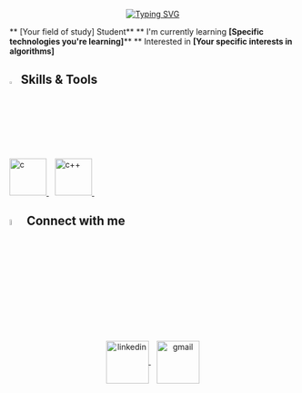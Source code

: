 <p align="center">
  <a href="https://your-typing-animation-link"><img src="https://path/to/your/animation.gif" alt="Typing SVG" /></a>
</p>

** [Your field of study] Student**
** I'm currently learning **[Specific technologies you're learning]****
** Interested in **[Your specific interests in algorithms]**

## <img src="https://media2.giphy.com/media/QssGEmpkyEOhBCb7e1/giphy.gif?cid=ecf05e47a0n3gi1bfqntqmob8g9aid1oyj2wr3ds3mg700bl&rid=giphy.gif" width ="3%"> Skills & Tools
<p align="center">

  <a href="https://www.w3schools.com/c/" target="_blank"> <img src="https://img.icons8.com/?size=512&id=40670&format=png" alt="c" width="65" height="65"/> </a> &ensp;
  <a href="https://www.w3schools.com/cpp/" target="_blank"> <img src="https://img.icons8.com/?size=512&id=40669&format=png" alt="c++" width="65" height="65"/> </a> &ensp;
  </p>

## <img src="https://media.giphy.com/media/gIkM6hiJfvSIIJCnKy/giphy.gif" width="5%"> Connect with me
<p align="center">
  <a href="https://www.linkedin.com/in/your-linkedin-profile/" target="_blank">
    <img align="center" src="https://img.icons8.com/?size=512&id=67570&format=png" alt="linkedin" height="75" width="75" />
  </a> &ensp;
  <a href="mailto:youremail@example.com" target="_blank">
    <img align="center" src="https://img.icons8.com/?size=512&id=aZirgpcZkzvm&format=png" alt="gmail" height="75" width="75" />
  </a>
</p>
